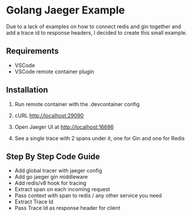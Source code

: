 # Golang Jaeger Example

Due to a lack of examples on how to connect redis and gin together and add a trace id to response headers, I decided to create this small example.

## Requirements

- VSCode
- VSCode remote container plugin

## Installation

1. Run remote container with the .devcontainer config

2. cURL <http://localhost:29090>

3. Open Jaeger UI at <http://localhost:16686>

4. See a single trace with 2 spans under it, one for Gin and one for Redis

## Step By Step Code Guide

- Add global tracer with jaeger config
- Add go jaeger gin middleware
- Add redis/v8 hook for tracing
- Extract span on each incoming request
- Pass context with span to redis / any other service you need
- Extract Trace Id
- Pass Trace Id as response header for client

